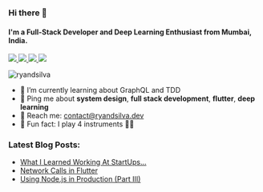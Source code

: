 ### Hi there 👋

#### I'm a Full-Stack Developer and Deep Learning Enthusiast from Mumbai, India.

<p>
<a href="https://www.ryandsilva.dev/" target="_blank">
  <img src="https://img.shields.io/badge/website-%23E34F26.svg?&style=for-the-badge" />
</a> 

<a href="https://twitter.com/ryan_dsilva98" target="_blank">
  <img src="https://img.shields.io/badge/twitter-%231DA1F2.svg?&style=for-the-badge&logo=twitter&logoColor=white" />
</a> 

<a href="https://www.linkedin.com/in/ryan-dsilva/" target="_blank">
  <img src="https://img.shields.io/badge/linkedin-%230077B5.svg?&style=for-the-badge&logo=linkedin&logoColor=white" />
</a> 

<a href="https://medium.com/@ryan.dsilva" target="_blank">
  <img src="https://img.shields.io/badge/medium-%2312100E.svg?&style=for-the-badge&logo=medium&logoColor=white" />
</a>
</p>

<p align="left"> <img src="https://komarev.com/ghpvc/?username=ryandsilva" alt="ryandsilva" /> </p>


- 🌱 I’m currently learning about GraphQL and TDD
- 💬 Ping me about **system design**, **full stack development**, **flutter**, **deep learning**
- 📧 Reach me: [contact@ryandsilva.dev](mailto:contact@ryandsilva.dev)
- 🌟 Fun fact: I play 4 instruments 🎸🎹

<h3 align="left">Latest Blog Posts:</h3>

<!-- BLOG-POST-LIST:START -->
- [What I Learned Working At StartUps…](https://medium.com/dev-genius/what-i-learned-working-at-startups-1d856e677ef1?source=rss-7b93016e867c------2)
- [Network Calls in Flutter](https://medium.com/dev-genius/network-calls-in-flutter-6ddd008a3a44?source=rss-7b93016e867c------2)
- [Using Node.js in Production (Part III)](https://medium.com/javascript-in-plain-english/using-node-js-in-production-part-iii-5a7a3f2fe942?source=rss-7b93016e867c------2)
<!-- BLOG-POST-LIST:END -->
